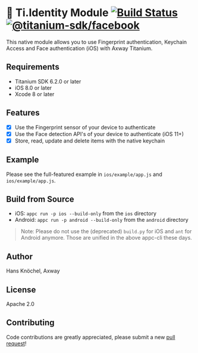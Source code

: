 # 🔐 Ti.Identity Module [![Build Status](https://jenkins.appcelerator.org/buildStatus/icon?job=modules%2Ftitanium-identity%2Fmaster)](https://jenkins.appcelerator.org/job/modules/job/titanium-identityy/job/master/) [![@titanium-sdk/facebook](https://img.shields.io/npm/v/@titanium-sdk/ti.identity.png)](https://www.npmjs.com/package/@titanium-sdk/ti.identity)

This native module allows you to use Fingerprint authentication, Keychain Access and Face authentication (iOS) with Axway Titanium.

## Requirements
- Titanium SDK 6.2.0 or later
- iOS 8.0 or later
- Xcode 8 or later

## Features
- [x] Use the Fingerprint sensor of your device to authenticate
- [x] Use the Face detection API's of your device to authenticate (iOS 11+)
- [x] Store, read, update and delete items with the native keychain

## Example
Please see the full-featured example in `ios/example/app.js` and `ios/example/app.js`.

## Build from Source
- iOS: `appc run -p ios --build-only` from the `ios` directory
- Android: `appc run -p android --build-only` from the `android` directory

> Note: Please do not use the (deprecated) `build.py` for iOS and `ant` for Android anymore.
> Those are unified in the above appc-cli these days.

## Author
Hans Knöchel, Axway

## License
Apache 2.0

## Contributing
Code contributions are greatly appreciated, please submit a new [pull request](https://github.com/appcelerator-modules/titanium-identity/pull/new/master)!
